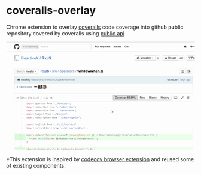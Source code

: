 # coveralls-overlay

Chrome extension to overlay [coveralls](http://coveralls.io/) code coverage into github public repository covered by coveralls using [public api](https://coveralls.zendesk.com/hc/en-us/articles/201774865-API-Introduction)


![demo](screenshots/coveralls.gif)

*This extension is inspired by [codecov browser extension](https://github.com/codecov/browser-extension) and reused some of existing components.

